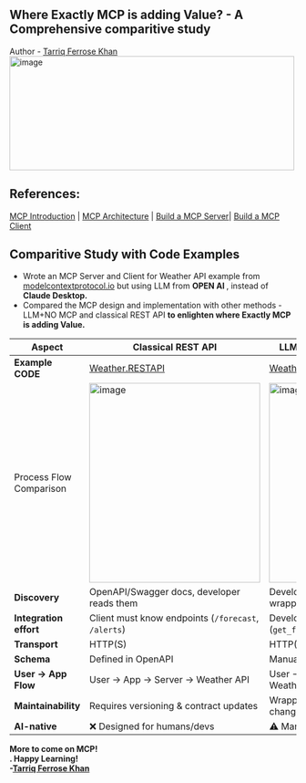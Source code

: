 <h2>Where Exactly MCP is adding Value? - A Comprehensive comparitive study</h2>
Author - <a href="https://www.linkedin.com/in/tarriq-ferrose-khan-ba527080" target="_blank">Tarriq Ferrose Khan</a><br>
<img width="500" height="200" alt="image" src="https://github.com/user-attachments/assets/bc2bb7dc-6855-4222-b866-a80524c31089" />

<h2>References:</h2>
<a href="https://modelcontextprotocol.io/docs/getting-started/intro" target="_blank">MCP Introduction</a> | <a href="https://modelcontextprotocol.io/docs/learn/architecture" target="_blank">MCP Architecture</a> | 
<a href="https://modelcontextprotocol.io/docs/develop/build-server" target="_blank">Build a MCP Server</a>| <a href="https://modelcontextprotocol.io/docs/develop/build-client" target="_blank">Build a MCP Client</a>

<h2>Comparitive Study with Code Examples</h2>
<ul>
  <li>Wrote an MCP Server and Client for Weather API example from <a href="https://modelcontextprotocol.io/docs/getting-started/intro">modelcontextprotocol.io</a> but using LLM from <b>OPEN AI </b>, instead of <b>Claude Desktop.</b></li>
  <li>Compared the MCP design and implementation with other methods - LLM+NO MCP and classical REST API <b>to enlighten where Exactly MCP is adding Value.</b></li>
</ul>
  <table>
    <thead>
      <tr>
        <th>Aspect</th>
        <th>Classical REST API</th>
        <th>LLM + Custom Wrapper (No MCP)</th>
        <th>MCP (Model Context Protocol)</th>
      </tr>
    </thead>
    <tbody>
      <tr>
        <td><b>Example CODE</b></td>
        <td><a href="https://github.com/tarriqferrosekhan/AI_DEV/tree/main/03_mcp/Weather.RESTAPI" target="_blank">Weather.RESTAPI</a></td>
        <td><a href="https://github.com/tarriqferrosekhan/AI_DEV/tree/main/03_mcp/Weather.OpenAI.NOMCP" target="_blank">Weather.OpenAI.NOMCP</a></td>
        <td><a href="https://github.com/tarriqferrosekhan/AI_DEV/tree/main/03_mcp/Weather.OpenAI.MCP" target="_blank">Weather.OpenAI.MCP</a></td>
      </tr>
        <tr>
        <td>Process Flow Comparison</td>
        <td><img width="300" height="350" alt="image" src="https://github.com/user-attachments/assets/a26f4a17-4bc7-4c87-8bb1-f495b33a41b2" /></td>
        <td><img width="300" height="350" alt="image" src="https://github.com/user-attachments/assets/352a0e1f-2ce7-4264-ab4e-bd133dfe3e44" /></td>
        <td><img width="300" height="350" alt="image" src="https://github.com/user-attachments/assets/c34f56ce-1d42-43a8-91b2-d894e996125d"/></td>
      </tr>
      <tr>
        <td><strong>Discovery</strong></td>
        <td>OpenAPI/Swagger docs, developer reads them</td>
        <td>Developer manually defines schemas &amp; wrappers</td>
        <td>Client calls <code>list_tools</code> → server advertises tools dynamically</td>
      </tr>
      <tr>
        <td><strong>Integration effort</strong></td>
        <td>Client must know endpoints (<code>/forecast</code>, <code>/alerts</code>)</td>
        <td>Developer writes glue code (<code>get_forecast</code>, <code>get_alerts</code>)</td>
        <td>Zero glue code: tools + schemas are self-described</td>
      </tr>
      <tr>
        <td><strong>Transport</strong></td>
        <td>HTTP(S)</td>
        <td>HTTP(S) via wrapper</td>
        <td>JSON-RPC (stdio, WebSocket, SSE)</td>
      </tr>
      <tr>
        <td><strong>Schema</strong></td>
        <td>Defined in OpenAPI</td>
        <td>Manually replicated in client code</td>
        <td>JSON Schema returned by server</td>
      </tr>
      <tr>
        <td><strong>User → App Flow</strong></td>
        <td>User → App → Server → Weather API</td>
        <td>User → LLM → Custom Wrapper → Weather API</td>
        <td>User → LLM → MCP Client → MCP Server → Weather API</td>
      </tr>
      <tr>
        <td><strong>Maintainability</strong></td>
        <td>Requires versioning &amp; contract updates</td>
        <td>Wrapper &amp; schema break when API changes</td>
        <td>Server advertises tools, client just re-fetches list</td>
      </tr>
      <tr>
        <td><strong>AI-native</strong></td>
        <td>❌ Designed for humans/devs</td>
        <td>⚠️ Manually adapted for LLMs</td>
        <td>✅ Built for LLMs &amp; agents</td>
      </tr>
    </tbody>
  </table>

  <b>More to come on MCP!<b><br>.
  <b>Happy Learning!</b><br>
  -<a href="https://www.linkedin.com/in/tarriq-ferrose-khan-ba527080" target="_blank">Tarriq Ferrose Khan</a>


